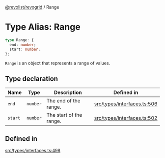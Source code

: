 [@revolist/revogrid](README.md) / Range

# Type Alias: Range

```ts
type Range: {
  end: number;
  start: number;
};
```

`Range` is an object that represents a range of values.

## Type declaration

| Name | Type | Description | Defined in |
| ------ | ------ | ------ | ------ |
| `end` | `number` | The end of the range. | [src/types/interfaces.ts:506](https://github.com/revolist/revogrid/blob/477507f867ff98f395e0119897545945e222b246/src/types/interfaces.ts#L506) |
| `start` | `number` | The start of the range. | [src/types/interfaces.ts:502](https://github.com/revolist/revogrid/blob/477507f867ff98f395e0119897545945e222b246/src/types/interfaces.ts#L502) |

## Defined in

[src/types/interfaces.ts:498](https://github.com/revolist/revogrid/blob/477507f867ff98f395e0119897545945e222b246/src/types/interfaces.ts#L498)
